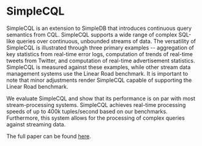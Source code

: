 SimpleCQL
=========
SimpleCQL is an extension to SimpleDB that introduces continuous query semantics from CQL. SimpleCQL supports a wide range of complex SQL-like queries over continuous, unbounded streams of data.  The versatility of SimpleCQL is illustrated through three primary examples -- aggregation of key statistics from real-time error logs, computation of trends of real-time tweets from Twitter, and computation of real-time advertisement statistics.  SimpleCQL is measured against these examples, while other stream data management systems use the Linear Road benchmark.  It is important to note that minor adjustments render SimpleCQL capable of supporting the Linear Road benchmark.

We evaluate SimpleCQL and show that its performance is on par with most stream-processing systems.  SimpleCQL achieves real-time processing speeds of up to 400k tuples/second based on our benchmarks.  Furthermore, this system allows for the processing of complex queries against streaming data.

The full paper can be found [here](./paper/SimpleCQL.pdf).
